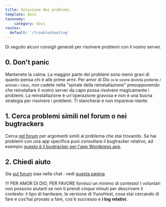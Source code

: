 ```yaml
---
title: Soluzione dei problemi
template: docs
taxonomy:
    category: docs
routes:
  default: '/troubleshooting'
---
```


Di seguito alcuni consigli generali per risolvere problemi con il vostro server.

## 0. Don't panic

Mantenete la calma. La maggior parte dei problemi sono meno gravi di quanto pensa chi è alle prime armi. Per amor di Dio <small>(o le vostre divinità preferite / animali / cibo)</small>, non cadete nella "spirale della reinstallazione" presupponendo che reinstallare il vostro server da capo possa risolvere magicamente i problemi. La reinstallazione è un'operazione gravosa e non è una buona strategia per risolvere i problemi. Ti stancherai e non imparerai niente.

## 1. Cerca problemi simili nel forum o nei bugtrackers

Cerca [nel forum](https://forum.yunohost.org) per argomenti simili al problema che stai trovando. Se hai problemi con una app specifica puoi consultare il bugtracker relativo, ad esempio [questo è il bugtracker per l'app Wordpress app](https://github.com/YunoHost-Apps/wordpress_ynh/issues).

## 2. Chiedi aiuto

Sia [sul forum](https://forum.yunohost.org) siaa nella chat : vedi [questa pagina](/help)

!!! PER AMOR DI DIO, PER FAVORE fornisci un minimo di contesto! I volontari non possono aiutarti se non ti prendi *cinque* minuti per descrivere il contesto: il tipo di hardware, la versione di YunoHost, cosa stai cercando di fare e cos'hai provato a fare, cos'è successo e **i log relativi**.

